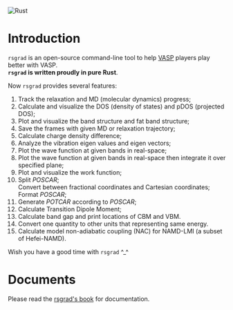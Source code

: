 ![Rust](https://github.com/Ionizing/rsgrad/workflows/Rust/badge.svg)

# Introduction

`rsgrad` is an open-source command-line tool to help [VASP](https://vasp.at) players play better with VASP.  
__`rsgrad` is written proudly in pure Rust__.

Now `rsgrad` provides several features:
1. Track the relaxation and MD (molecular dynamics) progress;
2. Calculate and visualize the DOS (density of states) and pDOS (projected DOS);
3. Plot and visualize the band structure and fat band structure;
4. Save the frames with given MD or relaxation trajectory;
5. Calculate charge density difference;
6. Analyze the vibration eigen values and eigen vectors;
7. Plot the wave function at given bands in real-space;
8. Plot the wave function at given bands in real-space then integrate it over specified plane;
9. Plot and visualize the work function;
10. Split _POSCAR_;  
    Convert between fractional coordinates and Cartesian coordinates;  
    Format _POSCAR_;
11. Generate _POTCAR_ according to _POSCAR_;
12. Calculate Transition Dipole Moment;
13. Calculate band gap and print locations of CBM and VBM.
14. Convert one quantity to other units that representing same energy.
15. Calculate model non-adiabatic coupling (NAC) for NAMD-LMI (a subset of Hefei-NAMD).

Wish you have a good time with `rsgrad` ^\_^

# Documents

Please read the [rsgrad's book](https://ionizing.github.io/rsgrad/) for documentation.
